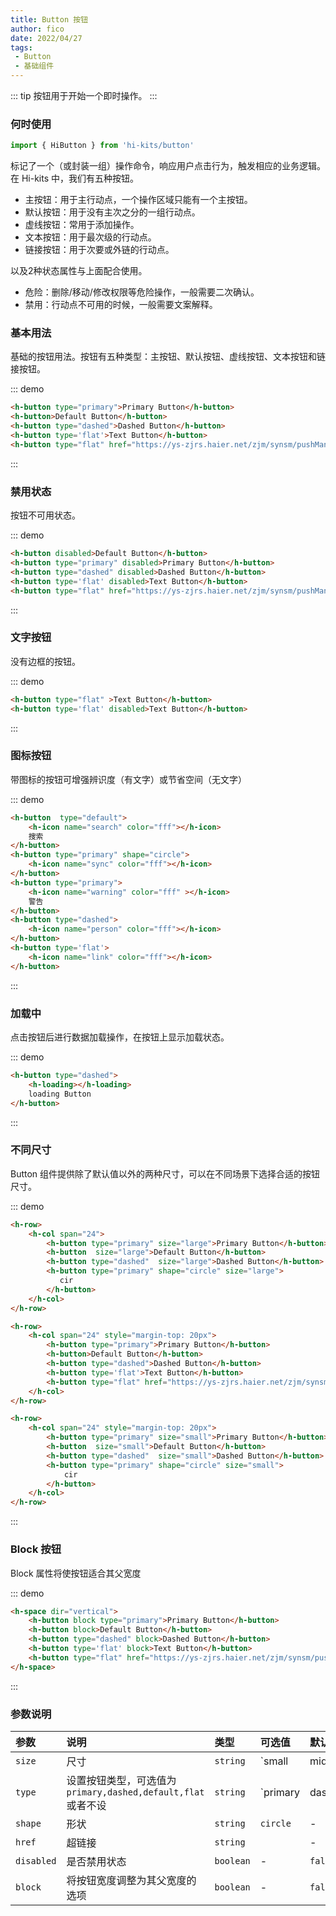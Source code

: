 ```yaml
---
title: Button 按钮
author: fico
date: 2022/04/27
tags:
 - Button
 - 基础组件
---
```


::: tip
按钮用于开始一个即时操作。
:::

### 何时使用
```ts
import { HiButton } from 'hi-kits/button'
```

标记了一个（或封装一组）操作命令，响应用户点击行为，触发相应的业务逻辑。
在 Hi-kits 中，我们有五种按钮。

- 主按钮：用于主行动点，一个操作区域只能有一个主按钮。
- 默认按钮：用于没有主次之分的一组行动点。
- 虚线按钮：常用于添加操作。
- 文本按钮：用于最次级的行动点。
- 链接按钮：用于次要或外链的行动点。

以及2种状态属性与上面配合使用。

- 危险：删除/移动/修改权限等危险操作，一般需要二次确认。
- 禁用：行动点不可用的时候，一般需要文案解释。

### 基本用法

基础的按钮用法。按钮有五种类型：主按钮、默认按钮、虚线按钮、文本按钮和链接按钮。

::: demo
```html
<h-button type="primary">Primary Button</h-button>
<h-button>Default Button</h-button>
<h-button type="dashed">Dashed Button</h-button>
<h-button type='flat'>Text Button</h-button>
<h-button type="flat" href="https://ys-zjrs.haier.net/zjm/synsm/pushManage/favicon.ico" download="111">Link Button</h-button>
```
:::

### 禁用状态

按钮不可用状态。

::: demo
```html
<h-button disabled>Default Button</h-button>
<h-button type="primary" disabled>Primary Button</h-button>
<h-button type="dashed" disabled>Dashed Button</h-button>
<h-button type='flat' disabled>Text Button</h-button>
<h-button type="flat" href="https://ys-zjrs.haier.net/zjm/synsm/pushManage/favicon.ico" download="111" disabled>Link Button</h-button>
```
:::

### 文字按钮

没有边框的按钮。

::: demo
```html
<h-button type="flat" >Text Button</h-button>
<h-button type='flat' disabled>Text Button</h-button>

```
:::

### 图标按钮

带图标的按钮可增强辨识度（有文字）或节省空间（无文字）

::: demo
```html
<h-button  type="default">
    <h-icon name="search" color="fff"></h-icon>
    搜索
</h-button>
<h-button type="primary" shape="circle">
    <h-icon name="sync" color="fff"></h-icon>
</h-button>
<h-button type="primary">
    <h-icon name="warning" color="fff" ></h-icon>
    警告
</h-button>
<h-button type="dashed">
    <h-icon name="person" color="fff"></h-icon>
</h-button>
<h-button type='flat'>
    <h-icon name="link" color="fff"></h-icon>
</h-button>
```
:::

### 加载中

点击按钮后进行数据加载操作，在按钮上显示加载状态。

::: demo
```html
<h-button type="dashed">
    <h-loading></h-loading>
    loading Button
</h-button>
```
:::

### 不同尺寸

Button 组件提供除了默认值以外的两种尺寸，可以在不同场景下选择合适的按钮尺寸。

::: demo
```html
<h-row>
    <h-col span="24">
        <h-button type="primary" size="large">Primary Button</h-button>
        <h-button  size="large">Default Button</h-button>
        <h-button type="dashed"  size="large">Dashed Button</h-button>
        <h-button type="primary" shape="circle" size="large">
           cir
        </h-button>
    </h-col>
</h-row>

<h-row>
    <h-col span="24" style="margin-top: 20px">
        <h-button type="primary">Primary Button</h-button>
        <h-button>Default Button</h-button>
        <h-button type="dashed">Dashed Button</h-button>
        <h-button type='flat'>Text Button</h-button>
        <h-button type="flat" href="https://ys-zjrs.haier.net/zjm/synsm/pushManage/favicon.ico" download="111">Link Button</h-button>
    </h-col>
</h-row>

<h-row>
    <h-col span="24" style="margin-top: 20px">
        <h-button type="primary" size="small">Primary Button</h-button>
        <h-button  size="small">Default Button</h-button>
        <h-button type="dashed"  size="small">Dashed Button</h-button>
        <h-button type="primary" shape="circle" size="small">
            cir
        </h-button>
    </h-col>
</h-row>
```
:::

### Block 按钮

Block 属性将使按钮适合其父宽度

::: demo
```html
<h-space dir="vertical">
    <h-button block type="primary">Primary Button</h-button>
    <h-button block>Default Button</h-button>
    <h-button type="dashed" block>Dashed Button</h-button>
    <h-button type='flat' block>Text Button</h-button>
    <h-button type="flat" href="https://ys-zjrs.haier.net/zjm/synsm/pushManage/favicon.ico" download="111" block>Link Button</h-button>
</h-space>
```
:::


### 参数说明

|参数|说明|类型|可选值|默认值
|:--|:--|:--|:-----|:---
| `size` | 尺寸 | `string` | `small | middle | large` | -
| `type` | 设置按钮类型，可选值为 `primary,dashed,default,flat` 或者不设 | `string` | `primary | dashed | danger | flat | default` | `default`
| `shape` | 形状 | `string` | `circle`  | -
| `href` | 超链接 | `string` |   | -
| `disabled `| 是否禁用状态	 | `boolean` |-  | `false`
| `block`	 | 将按钮宽度调整为其父宽度的选项		 | `boolean` |-  | `false`
